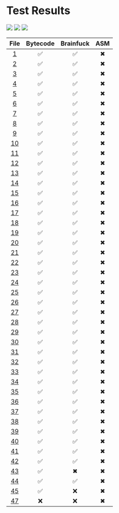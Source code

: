 # Test Results
[![](https://img.shields.io/badge/Passing-239-brightgreen?style=plastic])](#) [![](https://img.shields.io/badge/Failing-3-red?style=plastic])](#) [![](https://img.shields.io/badge/Skipped-61-silver?style=plastic])](#)

| File | Bytecode | Brainfuck | ASM |
|:----:|:--------:|:---------:|:---:|
| [1](https://github.com/BBpezsgo/Interpreter/blob/master/TestFiles/01.bbc) | ✅ | ✅ | ✖ |
| [2](https://github.com/BBpezsgo/Interpreter/blob/master/TestFiles/02.bbc) | ✅ | ✅ | ✖ |
| [3](https://github.com/BBpezsgo/Interpreter/blob/master/TestFiles/03.bbc) | ✅ | ✅ | ✖ |
| [4](https://github.com/BBpezsgo/Interpreter/blob/master/TestFiles/04.bbc) | ✅ | ✅ | ✖ |
| [5](https://github.com/BBpezsgo/Interpreter/blob/master/TestFiles/05.bbc) | ✅ | ✅ | ✖ |
| [6](https://github.com/BBpezsgo/Interpreter/blob/master/TestFiles/06.bbc) | ✅ | ✅ | ✖ |
| [7](https://github.com/BBpezsgo/Interpreter/blob/master/TestFiles/07.bbc) | ✅ | ✅ | ✖ |
| [8](https://github.com/BBpezsgo/Interpreter/blob/master/TestFiles/08.bbc) | ✅ | ✅ | ✖ |
| [9](https://github.com/BBpezsgo/Interpreter/blob/master/TestFiles/09.bbc) | ✅ | ✅ | ✖ |
| [10](https://github.com/BBpezsgo/Interpreter/blob/master/TestFiles/10.bbc) | ✅ | ✅ | ✖ |
| [11](https://github.com/BBpezsgo/Interpreter/blob/master/TestFiles/11.bbc) | ✅ | ✅ | ✖ |
| [12](https://github.com/BBpezsgo/Interpreter/blob/master/TestFiles/12.bbc) | ✅ | ✅ | ✖ |
| [13](https://github.com/BBpezsgo/Interpreter/blob/master/TestFiles/13.bbc) | ✅ | ✅ | ✖ |
| [14](https://github.com/BBpezsgo/Interpreter/blob/master/TestFiles/14.bbc) | ✅ | ✅ | ✖ |
| [15](https://github.com/BBpezsgo/Interpreter/blob/master/TestFiles/15.bbc) | ✅ | ✅ | ✖ |
| [16](https://github.com/BBpezsgo/Interpreter/blob/master/TestFiles/16.bbc) | ✅ | ✅ | ✖ |
| [17](https://github.com/BBpezsgo/Interpreter/blob/master/TestFiles/17.bbc) | ✅ | ✅ | ✖ |
| [18](https://github.com/BBpezsgo/Interpreter/blob/master/TestFiles/18.bbc) | ✅ | ✅ | ✖ |
| [19](https://github.com/BBpezsgo/Interpreter/blob/master/TestFiles/19.bbc) | ✅ | ✅ | ✖ |
| [20](https://github.com/BBpezsgo/Interpreter/blob/master/TestFiles/20.bbc) | ✅ | ✅ | ✖ |
| [21](https://github.com/BBpezsgo/Interpreter/blob/master/TestFiles/21.bbc) | ✅ | ✅ | ✖ |
| [22](https://github.com/BBpezsgo/Interpreter/blob/master/TestFiles/22.bbc) | ✅ | ✅ | ✖ |
| [23](https://github.com/BBpezsgo/Interpreter/blob/master/TestFiles/23.bbc) | ✅ | ✅ | ✖ |
| [24](https://github.com/BBpezsgo/Interpreter/blob/master/TestFiles/24.bbc) | ✅ | ✅ | ✖ |
| [25](https://github.com/BBpezsgo/Interpreter/blob/master/TestFiles/25.bbc) | ✅ | ✅ | ✖ |
| [26](https://github.com/BBpezsgo/Interpreter/blob/master/TestFiles/26.bbc) | ✅ | ✅ | ✖ |
| [27](https://github.com/BBpezsgo/Interpreter/blob/master/TestFiles/27.bbc) | ✅ | ✅ | ✖ |
| [28](https://github.com/BBpezsgo/Interpreter/blob/master/TestFiles/28.bbc) | ✅ | ✅ | ✖ |
| [29](https://github.com/BBpezsgo/Interpreter/blob/master/TestFiles/29.bbc) | ✅ | ✅ | ✖ |
| [30](https://github.com/BBpezsgo/Interpreter/blob/master/TestFiles/30.bbc) | ✅ | ✅ | ✖ |
| [31](https://github.com/BBpezsgo/Interpreter/blob/master/TestFiles/31.bbc) | ✅ | ✅ | ✖ |
| [32](https://github.com/BBpezsgo/Interpreter/blob/master/TestFiles/32.bbc) | ✅ | ✅ | ✖ |
| [33](https://github.com/BBpezsgo/Interpreter/blob/master/TestFiles/33.bbc) | ✅ | ✅ | ✖ |
| [34](https://github.com/BBpezsgo/Interpreter/blob/master/TestFiles/34.bbc) | ✅ | ✅ | ✖ |
| [35](https://github.com/BBpezsgo/Interpreter/blob/master/TestFiles/35.bbc) | ✅ | ✅ | ✖ |
| [36](https://github.com/BBpezsgo/Interpreter/blob/master/TestFiles/36.bbc) | ✅ | ✅ | ✖ |
| [37](https://github.com/BBpezsgo/Interpreter/blob/master/TestFiles/37.bbc) | ✅ | ✅ | ✖ |
| [38](https://github.com/BBpezsgo/Interpreter/blob/master/TestFiles/38.bbc) | ✅ | ✅ | ✖ |
| [39](https://github.com/BBpezsgo/Interpreter/blob/master/TestFiles/39.bbc) | ✅ | ✅ | ✖ |
| [40](https://github.com/BBpezsgo/Interpreter/blob/master/TestFiles/40.bbc) | ✅ | ✅ | ✖ |
| [41](https://github.com/BBpezsgo/Interpreter/blob/master/TestFiles/41.bbc) | ✅ | ✅ | ✖ |
| [42](https://github.com/BBpezsgo/Interpreter/blob/master/TestFiles/42.bbc) | ✅ | ✅ | ✖ |
| [43](https://github.com/BBpezsgo/Interpreter/blob/master/TestFiles/43.bbc) | ✅ | ✖ | ✖ |
| [44](https://github.com/BBpezsgo/Interpreter/blob/master/TestFiles/44.bbc) | ✅ | ✅ | ✖ |
| [45](https://github.com/BBpezsgo/Interpreter/blob/master/TestFiles/45.bbc) | ✅ | ❌ | ✖ |
| [47](https://github.com/BBpezsgo/Interpreter/blob/master/TestFiles/47.bbc) | ❌ | ❌ | ✖ |
